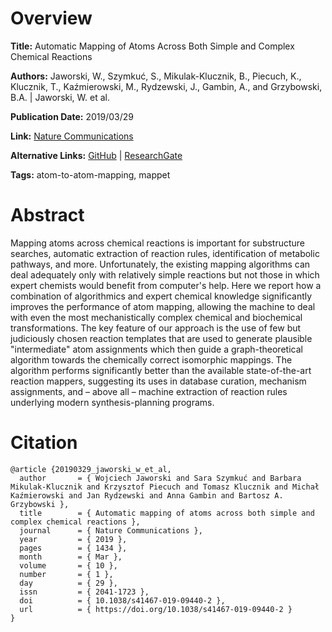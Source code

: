 # Overview
**Title:**
Automatic Mapping of Atoms Across Both Simple and Complex Chemical Reactions

**Authors:**
Jaworski, W., Szymkuć, S., Mikulak-Klucznik, B., Piecuch, K., Klucznik, T., Kaźmierowski, M., Rydzewski, J., Gambin, A., and Grzybowski, B.A. |
Jaworski, W. et al.

**Publication Date:**
2019/03/29

**Link:**
[Nature Communications](https://www.nature.com/articles/s41467-019-09440-2)

**Alternative Links:**
[GitHub](https://github.com/w-jaworski/AtomMap) |
[ResearchGate](https://www.researchgate.net/publication/332078188_Automatic_mapping_of_atoms_across_both_simple_and_complex_chemical_reactions)

**Tags:**
atom-to-atom-mapping, mappet


# Abstract
Mapping atoms across chemical reactions is important for substructure searches, automatic extraction of reaction rules, identification of metabolic pathways, and more.
Unfortunately, the existing mapping algorithms can deal adequately only with relatively simple reactions but not those in which expert chemists would benefit from computer's help.
Here we report how a combination of algorithmics and expert chemical knowledge significantly improves the performance of atom mapping, allowing the machine to deal with even the most mechanistically complex chemical and biochemical transformations.
The key feature of our approach is the use of few but judiciously chosen reaction templates that are used to generate plausible "intermediate" atom assignments which then guide a graph-theoretical algorithm towards the chemically correct isomorphic mappings.
The algorithm performs significantly better than the available state-of-the-art reaction mappers, suggesting its uses in database curation, mechanism assignments, and – above all – machine extraction of reaction rules underlying modern synthesis-planning programs.


# Citation
```
@article {20190329_jaworski_w_et_al,
  author       = { Wojciech Jaworski and Sara Szymkuć and Barbara Mikulak-Klucznik and Krzysztof Piecuch and Tomasz Klucznik and Michał Kaźmierowski and Jan Rydzewski and Anna Gambin and Bartosz A. Grzybowski },
  title        = { Automatic mapping of atoms across both simple and complex chemical reactions },
  journal      = { Nature Communications },
  year         = { 2019 },
  pages        = { 1434 },
  month        = { Mar },
  volume       = { 10 },
  number       = { 1 },
  day          = { 29 },
  issn         = { 2041-1723 },
  doi          = { 10.1038/s41467-019-09440-2 },
  url          = { https://doi.org/10.1038/s41467-019-09440-2 }
}
```
